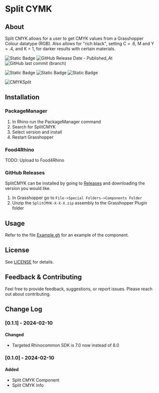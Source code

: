 # Split CYMK
## About
Split CMYK allows for a user to get CMYK values from a Grasshopper Colour datatype (RGB). Also allows for "rich black", setting C = .6, M and Y = .4, and K = 1, for darker results with certain materials.

![Static Badge](https://img.shields.io/badge/Build-v0.1.0-green)
![GitHub Release Date - Published_At](https://img.shields.io/github/release-date/dkeners/SplitCMYK?label=Last%20release%20date%3A%20)
 ![GitHub last commit (branch)](https://img.shields.io/github/last-commit/dkeners/SplitCMYK/develop?label=Lastest%20development:)

 ![Static Badge](https://img.shields.io/badge/-4.8-blue?logo=csharp) ![Static Badge](https://img.shields.io/badge/--%23512BD4?logo=dotnet)
 ![Static Badge](https://img.shields.io/badge/-Rhino%207,%208-black?logo=rhinoceros)

![CMYKSplit](https://github.com/dkeners/SplitCMYK/assets/25158625/22e03386-c897-4244-b04b-b752e6ac5c3c)

## Installation
### PackageManager
1. In Rhino run the PackageManager command
2. Search for SplitCMYK
3. Select version and install
4. Restart Grasshopper
### Food4Rhino
TODO: Upload to Food4Rhino
### GitHub Releases
SplitCMYK can be installed by going to [Releases](https://github.com/dkeners/SplitCMYK/releases) and downloading the version you would like.
1. In Grasshopper go to `File->Special Folders->Components Folder`
2. Unzip the `SplitCMYK-X-X-X.zip` assembly to the Grasshopper Plugin folder

## Usage
Refer to the file [Example.gh](https://github.com/dkeners/SplitCMYK/blob/main/SplitCMYK/Tests/Example.gh) for an example of the component.

## License
See [LICENSE](LICENSE.txt) for details.

## Feedback & Contributing
Feel free to provide feedback, suggestions, or report issues. Please reach out about contributing. 

## Change Log
### [0.1.1] - 2024-02-10
#### Changed
- Targeted Rhinocommon SDK is 7.0 now instead of 8.0

### [0.1.0] - 2024-02-10
#### Added
- Split CMYK Component
- Split CMYK Info

